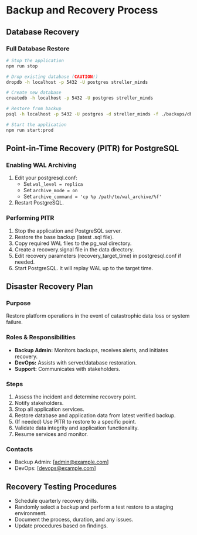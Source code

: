 # Backup and Recovery Process

## Database Recovery

### Full Database Restore

```bash
# Stop the application
npm run stop

# Drop existing database (CAUTION!)
dropdb -h localhost -p 5432 -U postgres streller_minds

# Create new database
createdb -h localhost -p 5432 -U postgres streller_minds

# Restore from backup
psql -h localhost -p 5432 -U postgres -d streller_minds -f ./backups/db-backup-YYYY-MM-DDTHH-MM-SS.sql

# Start the application
npm run start:prod
```

## Point-in-Time Recovery (PITR) for PostgreSQL

### Enabling WAL Archiving

1. Edit your postgresql.conf:
   - Set `wal_level = replica`
   - Set `archive_mode = on`
   - Set `archive_command = 'cp %p /path/to/wal_archive/%f'`
2. Restart PostgreSQL.

### Performing PITR

1. Stop the application and PostgreSQL server.
2. Restore the base backup (latest .sql file).
3. Copy required WAL files to the pg_wal directory.
4. Create a recovery.signal file in the data directory.
5. Edit recovery parameters (recovery_target_time) in postgresql.conf if needed.
6. Start PostgreSQL. It will replay WAL up to the target time.

## Disaster Recovery Plan

### Purpose
Restore platform operations in the event of catastrophic data loss or system failure.

### Roles & Responsibilities
- **Backup Admin:** Monitors backups, receives alerts, and initiates recovery.
- **DevOps:** Assists with server/database restoration.
- **Support:** Communicates with stakeholders.

### Steps
1. Assess the incident and determine recovery point.
2. Notify stakeholders.
3. Stop all application services.
4. Restore database and application data from latest verified backup.
5. (If needed) Use PITR to restore to a specific point.
6. Validate data integrity and application functionality.
7. Resume services and monitor.

### Contacts
- Backup Admin: [admin@example.com]
- DevOps: [devops@example.com]

## Recovery Testing Procedures

- Schedule quarterly recovery drills.
- Randomly select a backup and perform a test restore to a staging environment.
- Document the process, duration, and any issues.
- Update procedures based on findings.
